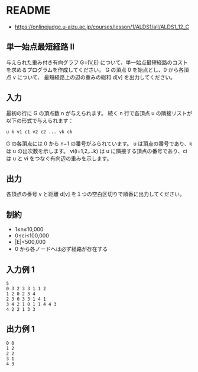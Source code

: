 # README
- <https://onlinejudge.u-aizu.ac.jp/courses/lesson/1/ALDS1/all/ALDS1_12_C>
## 単一始点最短経路 II
与えられた重み付き有向グラフ G=(V,E) について、単一始点最短経路のコストを求めるプログラムを作成してください。
G の頂点 0 を始点とし、0 から各頂点 v について、
最短経路上の辺の重みの総和 d[v] を出力してください。
## 入力
最初の行に G の頂点数 n が与えられます。
続く n 行で各頂点 u の隣接リストが以下の形式で与えられます：

```
u k v1 c1 v2 c2 ... vk ck
```

G の各頂点には 0 から n−1 の番号がふられています。
u は頂点の番号であり、k は u の出次数を示します。
vi(i=1,2,...k) は u に隣接する頂点の番号であり、ci は u と vi をつなぐ有向辺の重みを示します。
## 出力
各頂点の番号 v と距離 d[v] を１つの空白区切りで順番に出力してください。
## 制約
- 1≤n≤10,000
- 0≤ci≤100,000
- |E|<500,000
- 0 から各ノードへは必ず経路が存在する
## 入力例 1
```
5
0 3 2 3 3 1 1 2
1 2 0 2 3 4
2 3 0 3 3 1 4 1
3 4 2 1 0 1 1 4 4 3
4 2 2 1 3 3
```
## 出力例 1
```
0 0
1 2
2 2
3 1
4 3
```
